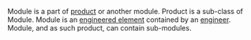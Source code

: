 Module is a part of [product](Product.html) or another module. Product is a sub-class of Module.
Module is an [engineered element](EngineeredElement.html) contained by an [engineer](Engineer.html).
Module, and as such product, can contain sub-modules.

